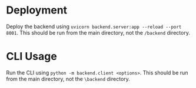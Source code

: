 # Deployment

Deploy the backend using `uvicorn backend.server:app --reload --port 8001`. This should be run from the main directory,
not the `/backend` directory.

# CLI Usage

Run the CLI using `python -m backend.client <options>`. This should be run from the main directory, not the `\backend`
directory.